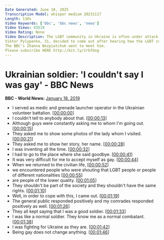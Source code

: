 ```yaml
---
Date Generated: June 18, 2025
Transcription Model: whisper medium 20231117
Length: 110s
Video Keywords: ['bbc', 'bbc news', 'news']
Video Views: 43519
Video Rating: None
Video Description: The LGBT community in Ukraine is often under attack but one volunteer soldier has gone public about his sexuality.
Viktor Pylypenko, 31, decided to come out after hearing how the LGBT community was being talked about.
The BBC's Zhanna Bezpiatchuk went to meet him.
Please subscribe HERE http://bit.ly/1rbfUog
---
```


# Ukrainian soldier: 'I couldn't say I was gay' - BBC News
**BBC - World News:** [January 18, 2019](https://www.youtube.com/watch?v=xxggvWQwS8k)
*  I served as medic and grenade launcher operator in the Ukrainian volunteer battalion. [[00:00:00](https://www.youtube.com/watch?v=xxggvWQwS8k&t=0.0s)]
*  I couldn't tell to anybody about that. [[00:00:13](https://www.youtube.com/watch?v=xxggvWQwS8k&t=13.0s)]
*  Although guys were constantly asking me to whom I'm going out. [[00:00:15](https://www.youtube.com/watch?v=xxggvWQwS8k&t=15.5s)]
*  They asked me to show some photos of the lady whom I visited. [[00:00:21](https://www.youtube.com/watch?v=xxggvWQwS8k&t=21.5s)]
*  They asked me to show her story, her name. [[00:00:28](https://www.youtube.com/watch?v=xxggvWQwS8k&t=28.0s)]
*  I was inventing all the time. [[00:00:32](https://www.youtube.com/watch?v=xxggvWQwS8k&t=32.0s)]
*  I had to go to the place where she said goodbye. [[00:00:41](https://www.youtube.com/watch?v=xxggvWQwS8k&t=41.0s)]
*  It was very difficult for me to accept myself as gay. [[00:00:44](https://www.youtube.com/watch?v=xxggvWQwS8k&t=44.0s)]
*  When we returned to the civilian life, [[00:00:52](https://www.youtube.com/watch?v=xxggvWQwS8k&t=52.0s)]
*  we encountered people who were shouting that LGBT people or people of different nationalities [[00:00:55](https://www.youtube.com/watch?v=xxggvWQwS8k&t=55.0s)]
*  are people of the lower quality. [[00:01:05](https://www.youtube.com/watch?v=xxggvWQwS8k&t=65.0s)]
*  They shouldn't be part of the society and they shouldn't have the same rights. [[00:01:10](https://www.youtube.com/watch?v=xxggvWQwS8k&t=70.0s)]
*  Well, in order to cope with this, I came out. [[00:01:19](https://www.youtube.com/watch?v=xxggvWQwS8k&t=79.0s)]
*  The general public responded positively and my comrades responded positively as well. [[00:01:26](https://www.youtube.com/watch?v=xxggvWQwS8k&t=86.0s)]
*  They all kept saying that I was a good soldier. [[00:01:33](https://www.youtube.com/watch?v=xxggvWQwS8k&t=93.0s)]
*  I was like a normal soldier. They know me as a normal combatant. [[00:01:38](https://www.youtube.com/watch?v=xxggvWQwS8k&t=98.0s)]
*  I was fighting for Ukraine as they are. [[00:01:42](https://www.youtube.com/watch?v=xxggvWQwS8k&t=102.0s)]
*  Being gay does not change anything. [[00:01:46](https://www.youtube.com/watch?v=xxggvWQwS8k&t=106.0s)]
